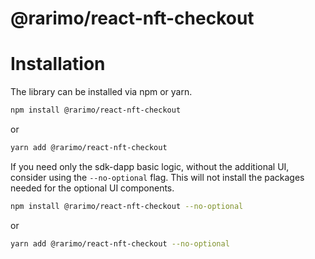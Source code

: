 # @rarimo/react-nft-checkout

# Installation

The library can be installed via npm or yarn.

```bash
npm install @rarimo/react-nft-checkout
```

or

```bash
yarn add @rarimo/react-nft-checkout
```

If you need only the sdk-dapp basic logic, without the additional UI, consider using the `--no-optional` flag.
This will not install the packages needed for the optional UI components.

```bash
npm install @rarimo/react-nft-checkout --no-optional
```

or

```bash
yarn add @rarimo/react-nft-checkout --no-optional
```
